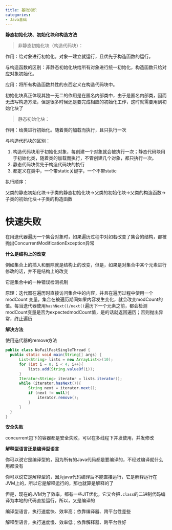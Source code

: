 ```yaml
---
title: 基础知识
categories: 
- Java基础
---
```


**静态初始化块、初始化块和构造方法**

> 非静态初始化块（构造代码块）：

作用：给对象进行初始化。对象一建立就运行，且优先于构造函数的运行。

与构造函数的区别：非静态初始化块给所有对象进行统一初始化，构造函数只给对应对象初始化。

应用：将所有构造函数共性的东西定义在构造代码块中。

初始化块真正体现其独一无二的作用是在匿名内部类中，由于是匿名内部类，因而无法写构造方法，但是很多时候还是要完成相应的初始化工作，这时就需要用到初始化块了

> 静态初始化块：

作用：给类进行初始化。随着类的加载而执行，且只执行一次

与构造代码块的区别：

1. 构造代码块用于初始化对象，每创建一个对象就会被执行一次；静态代码块用于初始化类，随着类的加载而执行，不管创建几个对象，都只执行一次。
2. 静态代码块优先于构造代码块的执行
3. 都定义在类中，一个带static关键字，一个不带static

执行顺序：

父类的静态初始化块->子类的静态初始化块->父类的初始化块->父类的构造函数->子类的初始化块->子类的构造函数

# 快速失败

在用迭代器遍历一个集合对象时，如果遍历过程中对如若改变了集合的结构，都被抛出ConcurrentModificationException异常

**什么是结构上的改变**

例如集合上的插入和删除就是结构上的改变，但是，如果是对集合中某个元素进行修改的话，并不是结构上的改变

它是集合中的一种错误检测机制

原理：迭代器在遍历时直接访问集合中的内容，并且在遍历过程中使用一个 modCount 变量。集合在被遍历期间如果内容发生变化，就会改变modCount的值。每当迭代器使用`hashNext()/next()`遍历下一个元素之前，都会检测modCount变量是否为expectedmodCount值，是的话就返回遍历；否则抛出异常，终止遍历

**解决方法**

使用迭代器的remove方法

```java
public class NoFailFastSingleThread {
  public static void main(String[] args) {
      List<String> lists = new ArrayList<>(10);
      for (int i = 0; i < 4; i++){
          lists.add(String.valueOf(i));
      }
      Iterator<String> iterator = lists.iterator();
      while (iterator.hasNext()){
          String next = iterator.next();
          if (next != null){
              iterator.remove();
          }
      }
  }
}
```

**安全失败**

concurrent包下的容器都是安全失败，可以在多线程下并发使用，并发修改

**解释型语言还是编译型语言**

你可以说它是编译型的，因为所有的Java代码都是要编译的，不经过编译就什么用都没有

你可以说它是解释型的，因为java代码编译后不能直接运行，它是解释运行在JVM上的，所以它是解释运行的，那也就算是解释的了

但是，现在的JVM为了效率，都有一些JIT优化，它又会把`.class`的二进制代码编译为本地的代码直接运行，所以，又是编译的

编译型语言，执行速度快、效率高；依靠编译器、跨平台性差些

解释型语言，执行速度慢、效率低；依靠解释器、跨平台性好